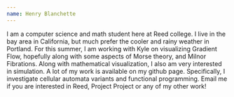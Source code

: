```yaml
---
name: Henry Blanchette
---
```


I am a computer science and math student here at Reed college. I live in the bay area in California, but much prefer the cooler and rainy weather in Portland. For this summer, I am working with Kyle on visualizing Gradient Flow, hopefully along with some aspects of Morse theory, and Milnor Fibrations. Along with mathematical visualization, I also am very interested in simulation. A lot of my work is available on my github page. Specifically, I investigate cellular automata variants and functional programming. Email me if you are interested in Reed, Project Project or any of my other work!
